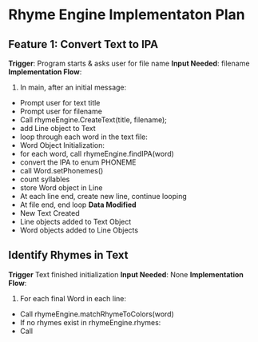 # Rhyme Engine Implementaton Plan

## Feature 1: Convert Text to IPA

**Trigger**: Program starts & asks user for file name
**Input Needed**: filename
**Implementation Flow**:
1. In main, after an initial message:
- Prompt user for text title
- Prompt user for filename
- Call rhymeEngine.CreateText(title, filename);
- add Line object to Text
- loop through each word in the text file:
- Word Object Initialization:
- for each word, call rhymeEngine.findIPA(word)
- convert the IPA to enum PHONEME
- call Word.setPhonemes()
- count syllables 
- store Word object in Line
- At each line end, create new line, continue looping
- At file end, end loop
**Data Modified**
- New Text Created
- Line objects added to Text Object
- Word objects added to Line Objects


## Identify Rhymes in Text

**Trigger** Text finished initialization
**Input Needed**: None
**Implementation Flow**:
1. For each final Word in each line:
- Call rhymeEngine.matchRhymeToColors(word)
- If no rhymes exist in rhymeEngine.rhymes:
- Call 